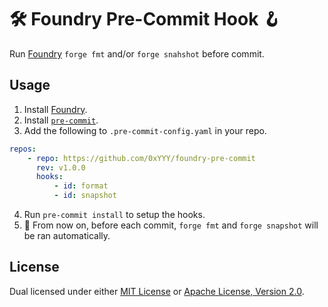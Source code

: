# 🛠️ Foundry Pre-Commit Hook 🪝

Run [Foundry](https://github.com/foundry-rs/foundry) `forge fmt` and/or `forge snahshot` before
commit.

## Usage

1. Install [Foundry](https://book.getfoundry.sh/getting-started/installation).
2. Install [`pre-commit`](https://pre-commit.com/#install).
3. Add the following to `.pre-commit-config.yaml` in your repo.

```yaml
repos:
    - repo: https://github.com/0xYYY/foundry-pre-commit
      rev: v1.0.0
      hooks:
          - id: format
          - id: snapshot
```

4. Run `pre-commit install` to setup the hooks.
5. 🎉 From now on, before each commit, `forge fmt` and `forge snapshot` will be ran automatically.

## License

Dual licensed under either [MIT License](./LICENSE-MIT) or [Apache License, Version 2.0](./LICENSE-APACHE).
